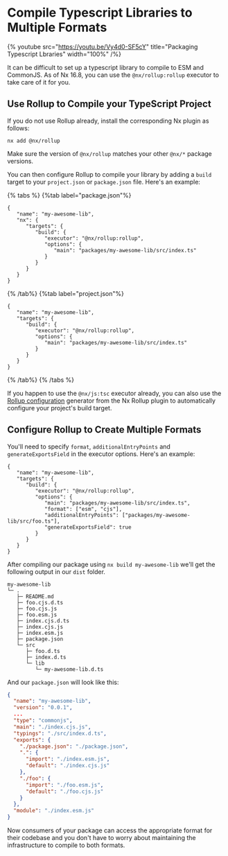 # Compile Typescript Libraries to Multiple Formats

{% youtube
src="https://youtu.be/Vy4d0-SF5cY"
title="Packaging Typescript Lbraries"
width="100%" /%}

It can be difficult to set up a typescript library to compile to ESM and CommonJS. As of Nx 16.8, you can use the `@nx/rollup:rollup` executor to take care of it for you.

## Use Rollup to Compile your TypeScript Project

If you do not use Rollup already, install the corresponding Nx plugin as follows:

```shell {% skipRescope=true %}
nx add @nx/rollup
```

Make sure the version of `@nx/rollup` matches your other `@nx/*` package versions.

You can then configure Rollup to compile your library by adding a `build` target to your `project.json` or `package.json` file. Here's an example:

{% tabs %}
{%tab label="package.json"%}

```jsonc {% fileName="packages/my-awesome-lib/project.json" %}
{
   "name": "my-awesome-lib",
   "nx": {
      "targets": {
         "build": {
            "executor": "@nx/rollup:rollup",
            "options": {
               "main": "packages/my-awesome-lib/src/index.ts"
            }
         }
      }
   }
}
```

{% /tab%}
{%tab label="project.json"%}

```jsonc {% fileName="packages/my-awesome-lib/project.json" %}
{
   "name": "my-awesome-lib",
   "targets": {
      "build": {
         "executor": "@nx/rollup:rollup",
         "options": {
            "main": "packages/my-awesome-lib/src/index.ts"
         }
      }
   }
}
```

{% /tab%}
{% /tabs %}

If you happen to use the `@nx/js:tsc` executor already, you can also use the [Rollup configuration](/nx-api/rollup/generators/configuration) generator from the Nx Rollup plugin to automatically configure your project's build target.

## Configure Rollup to Create Multiple Formats

You'll need to specify `format`, `additionalEntryPoints` and `generateExportsField` in the executor options. Here's an example:

```jsonc {% fileName="packages/my-awesome-lib/project.json" highlightLines=["8-10"] %}
{
   "name": "my-awesome-lib",
   "targets": {
      "build": {
         "executor": "@nx/rollup:rollup",
         "options": {
            "main": "packages/my-awesome-lib/src/index.ts",
            "format": ["esm", "cjs"],
            "additionalEntryPoints": ["packages/my-awesome-lib/src/foo.ts"],
            "generateExportsField": true
         }
      }
   }
}
```

After compiling our package using `nx build my-awesome-lib` we'll get the following output in our `dist` folder.

```
my-awesome-lib
└─ .
   ├─ README.md
   ├─ foo.cjs.d.ts
   ├─ foo.cjs.js
   ├─ foo.esm.js
   ├─ index.cjs.d.ts
   ├─ index.cjs.js
   ├─ index.esm.js
   ├─ package.json
   └─ src
      ├─ foo.d.ts
      ├─ index.d.ts
      └─ lib
         └─ my-awesome-lib.d.ts
```

And our `package.json` will look like this:

```json {% fileName="dist/my-awesome-lib/package.json" %}
{
  "name": "my-awesome-lib",
  "version": "0.0.1",
  ...
  "type": "commonjs",
  "main": "./index.cjs.js",
  "typings": "./src/index.d.ts",
  "exports": {
    "./package.json": "./package.json",
    ".": {
      "import": "./index.esm.js",
      "default": "./index.cjs.js"
    },
    "./foo": {
      "import": "./foo.esm.js",
      "default": "./foo.cjs.js"
    }
  },
  "module": "./index.esm.js"
}

```

Now consumers of your package can access the appropriate format for their codebase and you don't have to worry about maintaining the infrastructure to compile to both formats.
